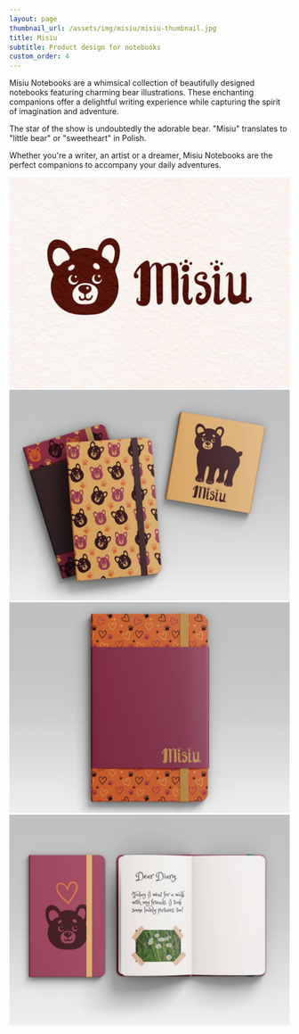 ```yaml
---
layout: page
thumbnail_url: /assets/img/misiu/misiu-thumbnail.jpg
title: Misiu
subtitle: Product design for notebooks
custom_order: 4
---
```

Misiu Notebooks are a whimsical collection of beautifully designed notebooks featuring charming bear illustrations. These enchanting companions offer a delightful writing experience while capturing the spirit of imagination and adventure.

The star of the show is undoubtedly the adorable bear. "Misiu" translates to "little bear" or "sweetheart" in Polish.

Whether you're a writer, an artist or a dreamer, Misiu Notebooks are the perfect companions to accompany your daily adventures.

![](/assets/img/misiu/misiu-1.jpg)
![](/assets/img/misiu/misiu-thumbnail.jpg)
![](/assets/img/misiu/misiu-2.jpg)
![](/assets/img/misiu/misiu-3.jpg)
